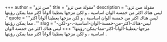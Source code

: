 +++
author = "صن تزو"
title = "مقولة صن تزو"
description = "مقولة صن تزو: ليس هناك اكثر من خمسة الوان اساسية ، و لكن مزجها يعطينا ألواناً اكثر مما يمكن رؤيتها ."
quote = '''ليس هناك اكثر من خمسة الوان اساسية ، و لكن مزجها يعطينا ألواناً اكثر مما يمكن رؤيتها .'''
slug = "ليس-هناك-اكثر-من-خمسة-الوان-اساسية-،-و-لكن-مزجها-يعطينا-ألواناً-اكثر-مما-يمكن-رؤيتها"
+++
ليس هناك اكثر من خمسة الوان اساسية ، و لكن مزجها يعطينا ألواناً اكثر مما يمكن رؤيتها .
